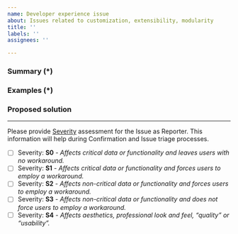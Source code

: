 ```yaml
---
name: Developer experience issue
about: Issues related to customization, extensibility, modularity
title: ''
labels: ''
assignees: ''

---
```


<!---
Fields marked with (*) are required. Please don't remove the template.
-->

### Summary (*)
<!--- Describe the issue you are experiencing. Include general information, error messages, environments, and so on. -->

### Examples (*)
<!--- Provide code examples or a patch with a test (recommended) to clearly indicate the problem. -->

### Proposed solution
<!--- Suggest your potential solutions for this issue. -->

---
Please provide [Severity](https://devdocs.magento.com/guides/v2.3/contributor-guide/contributing.html#backlog) assessment for the Issue as Reporter. This information will help during Confirmation and Issue triage processes.

- [ ] Severity: **S0** _- Affects critical data or functionality and leaves users with no workaround._
- [ ] Severity: **S1** _- Affects critical data or functionality and forces users to employ a workaround._
- [ ] Severity: **S2** _- Affects non-critical data or functionality and forces users to employ a workaround._
- [ ] Severity: **S3** _- Affects non-critical data or functionality and does not force users to employ a workaround._
- [ ] Severity: **S4** _- Affects aesthetics, professional look and feel, “quality” or “usability”._
